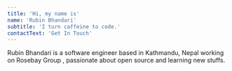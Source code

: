 ```yaml
---
title: 'Hi, my name is'
name: 'Rubin Bhandari'
subtitle: 'I turn caffeine to code.'
contactText: 'Get In Touch'
---
```


Rubin Bhandari is a software engineer based in Kathmandu, Nepal working on Rosebay Group , passionate about open source and learning new stuffs.
